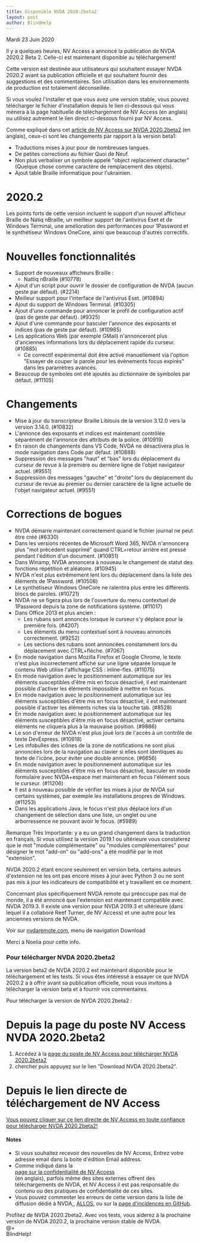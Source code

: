 ```yaml
---
title: Disponible NVDA 2020.2beta2
layout: post
author: BlindHelp
---
```


<footer>Mardi 23 Juin 2020</footer>

Il y a quelques heures, NV Access a annoncé la publication de NVDA 2020.2 Beta 2. Celle-ci est maintenant disponible au téléchargement!                  

Cette version est destinée aux utilisateurs qui souhaitent essayer NVDA 2020.2 avant sa publication officielle et qui souhaitent fournir des suggestions et des commentaires. Son utilisation dans les environnements de production est totalement déconseillée.         

Si vous voulez l'installer et que vous avez une version stable, vous pouvez télécharger le fichier d'installation depuis le lien ci-dessous qui vous mènera à la page habituelle de téléchargement  de NV Access (en anglais) ou utilisez autrement le lien direct ci-dessous fourni par NV Access.             


Comme expliqué dans cet  [article de NV Access sur NVDA 2020.2beta2](https://www.nvaccess.org/post/nvda-2020-2beta2/) (en anglais), ceux-ci sont les changements par rapport à la version beta1:

* Traductions mises à jour pour de nombreuses langues. 
* De petites corrections au fichier Quoi de Neuf. 
* Non plus verbaliser un symbole appelé "object replacement character" (Quelque chose comme caractère de remplacement  des objets).
* Ajout table Braille informatique pour  l'ukrainien. 

# 2020.2 #

Les points forts de cette version incluent le support d'un nouvel afficheur Braille de Natiq nBraille, un meilleur support de l'antivirus Eset et de Windows Terminal, une amélioration des performances pour 1Password et le synthétiseur Windows OneCore, ainsi que beaucoup d'autres correctifs.     

# Nouvelles fonctionnalités #

* Support de nouveaux afficheurs Braille : 
	* Nattiq nBraille (#10778) 
* Ajout d'un script pour ouvrir le dossier de configuration de NVDA (aucun geste par défaut). (#2214) 
* Meilleur support pour l'interface de l'antivirus Eset. (#10894) 
* Ajout du support de Windows Terminal. (#10305) 
* Ajout d'une commande pour annoncer le profil de configuration actif (pas de geste par défaut). (#9325) 
* Ajout d'une commande pour basculer l'annonce des exposants et indices (pas de geste par défaut). (#10985) 
* Les applications Web (par exemple GMail) n'annonceront plus d'anciennes informations lors du déplacement rapide du curseur. (#10885) 
	* Ce correctif expérimental doit être activé manuellement via l'option "Essayer de couper la parole pour les évènements focus expirés" dans les paramètres avancés. 
* Beaucoup de symboles ont été ajoutés au dictionnaire de symboles par défaut. (#11105) 

# Changements #

* Mise à jour du transcripteur Braille Liblouis de la version 3.12.0 vers la version 3.14.0. (#10832) 
* L'annonce des exposants et indices est maintenant contrôlée séparément de l'annonce des attributs de la police. (#10919) 
* En raison de changements dans VS Code, NVDA ne désactivera plus le mode navigation dans Code par défaut. (#10888) 
* Suppression des messages "haut" et "bas" lors du déplacement du curseur de revue à la première ou dernière ligne de l'objet navigateur actuel. (#9551) 
* Suppression des messages "gauche" et "droite" lors du déplacement du curseur de revue au premier ou dernier caractère de la ligne actuelle de l'objet navigateur actuel. (#9551) 

# Corrections de bogues #

* NVDA démarre maintenant correctement quand le fichier journal ne peut être créé (#6330) 
* Dans les versions récentes de Microsoft Word 365, NVDA n'annoncera plus "mot précédent supprimé" quand CTRL+retour arrière est pressé pendant l'édition d'un document. (#10851) 
* Dans Winamp, NVDA annoncera à nouveau le changement de statut des fonctions répétition et aléatoire. (#10945) 
* NVDA n'est plus extrêmement lent lors du déplacement dans la liste des éléments de 1Password. (#10508) 
* Le synthétiseur Windows OneCore ne ralentira plus entre les différents blocs de paroles. (#10721) 
* NVDA ne se figera plus lors de l'ouverture du menu contextuel de 1Password depuis la zone de notifications système. (#11017) 
* Dans Office 2013 et plus ancien : 
	* Les rubans sont annoncés lorsque le curseur s'y déplace pour la première fois. (#4207) 
	* Les éléments du menu contextuel sont à nouveau annoncés correctement. (#9252) 
	* Les sections des rubans sont annoncées constamment lors du déplacement avec CTRL+flèche. (#7067) 
* En mode navigation dans Mozilla Firefox et Google Chrome, le texte n'est plus incorrectement affiché sur une ligne séparée lorsque le contenu Web utilise l'affichage CSS : inline-flex. (#11075) 
* En mode navigation avec le positionnement automatique sur les éléments susceptibles d'être mis en focus désactivé, il est maintenant possible d'activer les éléments impossible à mettre en focus. 
* En mode navigation avec le positionnement automatique sur les éléments susceptibles d'être mis en focus désactivé, il est maintenant possible d'activer les éléments riches via la touche tab. (#8528) 
* En mode navigation avec le positionnement automatique sur les éléments susceptibles d'être mis en focus désactivé, activer certains éléments ne cliquera plus à la mauvaise position. (#9886) 
* Le son d'erreur de NVDA n'est plus joué lors de l'accès à un contrôle de texte DevExpress. (#10918) 
* Les infobulles des icônes de la zone de notifications ne sont plus annoncées lors de la navigation au clavier si elles sont identiques au texte de l'icône, pour éviter une double annonce. (#6656) 
* En mode navigation avec le positionnement automatique sur les éléments susceptibles d'être mis en focus désactivé, basculer en mode formulaire avec NVDA+espace met maintenant en focus l'élément sous le curseur. (#11206) 
* Il est à nouveau possible de vérifier les mises à jour de NVDA sur certains systèmes, par exemple les installations propres de Windows. (#11253) 
* Dans les applications Java, le focus n'est plus déplacé lors d'un changement de sélection dans une liste, un onglet ou une arborressence ne pouvant avoir le focus. (#5989) 

Remarque Très Importante: y a eu un grand changement dans la traduction en français, Si vous utilisez la version 2019.1 ou ultérieure vous constaterez que le mot "module complémentaire" ou "modules complémentaires" pour désigner le mot "add-on" ou "add-ons" a été modifié par le mot "extension".

NVDA 2020.2 étant encore seulement en version beta, certains auteurs d'extension ne les ont pas encore mises à jour avec Python 3 ou ne sont pas mis à jour les indicateurs de compatibilité et  y travaillent en ce moment.

Concernant plus spécifiquement NVDA remote qui préoccupe pas mal de monde, il a été annoncé  que l'extension est   maintenant compatible avec NVDA 2019.3. Il existe une version pour NVDA 2019.3 et ultérieure (dans lequel il a collaboré Reef Turner, de NV Access) et une autre pour les anciennes versions de NVDA.    

Voir sur [nvdaremote.com](https://nvdaremote.com/),  menu de navigation Download

Merci à Noelia pour cette info.

###  Pour télécharger NVDA 2020.2beta2 ###

La version beta2 de NVDA 2020.2 est maintenant disponible pour le téléchargement et les tests. Si vous êtes intéressé à essayer ce que NVDA 2020.2 a à offrir avant sa publication officielle, nous vous invitons à télécharger la version beta et à fournir vos commentaires.            

Pour télécharger la version de NVDA 2020.2beta2 :    

# Depuis la page du poste NV Access NVDA 2020.2beta2 #

1. Accédez à la [page du poste de NV Access pour télécharger NVDA 2020.2beta2](https://www.nvaccess.org/post/nvda-2020-2beta2/)    
2. chercher puis appuyez sur le lien "Download NVDA 2020.2beta2".               

# Depuis le lien directe de téléchargement de NV Access #
  
  [Vous pouvez cliquer   sur ce lien directe de NV Access en toute confiance pour télécharger NVDA 2020.2beta2!](http://www.nvaccess.org/files/nvda/releases/2020.2beta2/nvda_2020.2beta2.exe)    

#### Notes ####

* Si vous souhaitez recevoir des nouvelles de NV Access, Entrez votre adresse email dans la boite d'édition Email address.                
* Comme indiqué dans la            
[page sur la confidentialité de NV Access](http://www.nvaccess.org/privacy/)           
(en anglais), parfois même des sites externes offrent des téléchargements de NVDA, et NV Access il est pas responsable du contenu ou des pratiques de confidentialité de ces sites.         
* Vous pouvez commenter les erreurs de cette version dans la liste de diffusion dédié à NVDA,, [ALLOS](mailto:ALLOS@yahoogroupes.fr), ou sur la [page d'incidences en GitHub](https://github.com/nvaccess/nvda/issues).              

Profitez de NVDA 2020.2beta2. Avec vos tests, vous aiderez à la prochaine version de NVDA 2020.2, la prochaine version stable de NVDA.        
@+                     
BlindHelp!                           